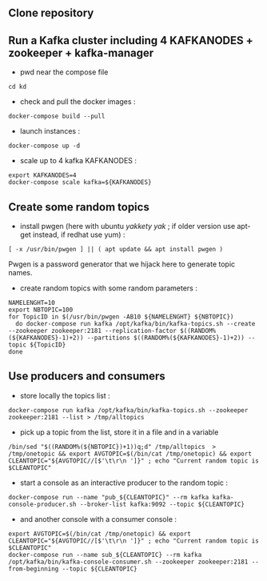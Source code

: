 Clone repository
------------------


Run a Kafka cluster including 4 KAFKANODES + zookeeper + kafka-manager
---------------------------------------------------------------------
* pwd near the compose file
```
cd kd
```
* check and pull the docker images :
```
docker-compose build --pull
```
* launch instances :
```
docker-compose up -d 
```
* scale up to 4 kafka KAFKANODES :
```
export KAFKANODES=4
docker-compose scale kafka=${KAFKANODES}
```

Create some random topics
------------------------
* install pwgen (here with ubuntu _yakkety yak_ ; if older version use apt-get instead, if redhat use yum) :
```
[ -x /usr/bin/pwgen ] || ( apt update && apt install pwgen )
```
Pwgen is a password generator that we hijack here to generate topic names.
* create random topics with some random parameters :
```
NAMELENGHT=10
export NBTOPIC=100
for TopicID in $(/usr/bin/pwgen -AB10 ${NAMELENGHT} ${NBTOPIC}) 
  do docker-compose run kafka /opt/kafka/bin/kafka-topics.sh --create --zookeeper zookeeper:2181 --replication-factor $((RANDOM%(${KAFKANODES}-1)+2)) --partitions $((RANDOM%(${KAFKANODES}-1)+2)) --topic ${TopicID}
done
```

Use producers and consumers
---------------------------
* store locally the topics list :
```
docker-compose run kafka /opt/kafka/bin/kafka-topics.sh --zookeeper zookeeper:2181 --list > /tmp/alltopics
```
* pick up a topic from the list, store it in a file and in a variable
```
/bin/sed "$((RANDOM%(${NBTOPIC})+1))q;d" /tmp/alltopics  > /tmp/onetopic && export AVGTOPIC=$(/bin/cat /tmp/onetopic) && export CLEANTOPIC="${AVGTOPIC//[$'\t\r\n ']}" ; echo "Current random topic is $CLEANTOPIC"
```
* start a console as an interactive producer to the random topic :
```
docker-compose run --name "pub_${CLEANTOPIC}" --rm kafka kafka-console-producer.sh --broker-list kafka:9092 --topic ${CLEANTOPIC}
```
* and another console with a consumer console :
```
export AVGTOPIC=$(/bin/cat /tmp/onetopic) && export CLEANTOPIC="${AVGTOPIC//[$'\t\r\n ']}" ; echo "Current random topic is $CLEANTOPIC"
docker-compose run --name sub_${CLEANTOPIC} --rm kafka /opt/kafka/bin/kafka-console-consumer.sh --zookeeper zookeeper:2181 --from-beginning --topic ${CLEANTOPIC}
```


